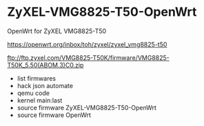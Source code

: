 # ZyXEL-VMG8825-T50-OpenWrt
OpenWrt for ZyXEL VMG8825-T50

https://openwrt.org/inbox/toh/zyxel/zyxel_vmg8825-t50

ftp://ftp.zyxel.com/VMG8825-T50K/firmware/VMG8825-T50K_5.50(ABOM.3)C0.zip

- list firmwares
- hack json automate
- qemu code
- kernel main:last
- source firmware ZyXEL-VMG8825-T50-OpenWrt
- source firmware OpenWrt
